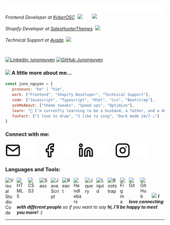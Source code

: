 <p> <img align='left' src="./img/result (6).gif" width="600"></p><br>
<img align='right' src="https://media.giphy.com/media/M9gbBd9nbDrOTu1Mqx/giphy.gif" width="230">
<p><em>
   Frontend Developer at <a href="https://kyberosc.com/">KyberOSC</a>&nbsp&nbsp<img src="https://cdn-new.topcv.vn/unsafe/140x/https://static.topcv.vn/company_logos/1pzJmXplCxJfAOcmSDki3n50K9AVlAyj_1677233315____2f5061f6a44d6fd129a218a6c737226f.png" style="width: 70px;"><br><br>
  Shopify Developer at <a href="https://saleshunterthemes.com/">SalesHunterThemes</a>&nbsp&nbsp<img src="https://saleshunterthemes.com/cdn/shop/files/Group_115069.png" width="17"></br><br>
  Technical Support at <a href="https://avada.io/">Avada</a>&nbsp&nbsp<img src="https://avadagroup.com/images/logo/logo_footer_avada_group.svg" width="70"> 
</em>
</p>
<br>

[![Linkedin: junonguyen](https://img.shields.io/badge/-junonguyen-blue?style=flat-square&logo=Linkedin&logoColor=white&link=https://www.linkedin.com/in/sonnnguyenngoc/)](https://www.linkedin.com/in/sonnnguyenngoc/)
[![GitHub Junonguyen](https://img.shields.io/github/followers/juno-nguyenn?label=follow&style=social)](https://github.com/juno-nguyenn)


### <img src="https://media.giphy.com/media/VgCDAzcKvsR6OM0uWg/giphy.gif" width="50"> A little more about me...  

```javascript
const juno_nguyen = {
   pronouns: "he" | "him",
   work: ["Frontend", "Shopify Developer", "Technical Support"],
   code: ["Javascript", "Typescript", "Html", "Css", "Bootstrap"],
   askMeAbout: ["theme tweaks", "Speed ups", "Optimize"],
   learn: "🌱 I’m currently learning to be a husband, a father, and a developer, everything ",
   funFact: ["I love to draw", "I like to sing", "Dark mode 24/7 ☕"]
}
```

### Connect with me:

[![website](./img/mail-light.svg)](mailto:ngson.workemail@gmail.com#gh-light-mode-only)
[![website](./img/mail.svg)](mailto:ngson.workemail@gmail.com#gh-dark-mode-only)
&nbsp;&nbsp;
[![website](./img/facebook-light.svg)](https://www.facebook.com/juno.nguyenn/#gh-light-mode-only)
[![website](./img/facebook.svg)](https://www.facebook.com/juno.nguyenn/#gh-dark-mode-only)
&nbsp;&nbsp;
[![website](./img/linkedin-light.svg)](https://www.linkedin.com/in/sonnnguyenngoc/#gh-light-mode-only)
[![website](./img/linkedin-dark.svg)](https://www.linkedin.com/in/sonnnguyenngoc/#gh-dark-mode-only)
&nbsp;&nbsp;
[![website](./img/instagram-light.svg)](https://www.instagram.com/ng.ng.son#gh-light-mode-only)
[![website](./img/instagram-dark.svg)](https://www.instagram.com/ng.ng.son#gh-dark-mode-only)

### Languages and Tools:
<img align="left" alt="Visual Studio Code" width="26px" src="https://cdn.jsdelivr.net/gh/devicons/devicon/icons/vscode/vscode-original.svg" style="padding-right:10px;" />
<img align="left" alt="HTML5" width="26px" src="https://cdn.jsdelivr.net/gh/devicons/devicon/icons/html5/html5-original.svg" style="padding-right:10px;" />
<img align="left" alt="CSS3" width="26px" src="https://cdn.jsdelivr.net/gh/devicons/devicon/icons/css3/css3-original.svg" style="padding-right:10px;" />
<img align="left" alt="Sass" width="26px" src="https://cdn.jsdelivr.net/gh/devicons/devicon/icons/sass/sass-original.svg" style="padding-right:10px;" />
<img align="left" alt="JavaScript" width="26px" src="https://cdn.jsdelivr.net/gh/devicons/devicon/icons/javascript/javascript-original.svg" style="padding-right:10px;" />
<img align="left" alt="React" width="26px" src="https://cdn.jsdelivr.net/gh/devicons/devicon/icons/react/react-original.svg" style="padding-right:10px;" />
<img align="left" alt="Handlebars" width="26px" src="https://www.newthinktank.com/wp-content/uploads/2015/10/Handlebars-Tutorial.png" style="padding-right:10px;" />
<img align="left" alt="Jquery" width="26px" src="https://encrypted-tbn0.gstatic.com/images?q=tbn:ANd9GcSRkOQ4ObtGtS75x-8TZjXDsxfIkpUtRHltZg&s" style="padding-right:10px;" />
<img align="left" alt="Liquid" width="26px" src="https://sissel.gallerycdn.vsassets.io/extensions/sissel/shopify-liquid/4.0.1/1699358936199/Microsoft.VisualStudio.Services.Icons.Default" style="padding-right:10px;" />
<img align="left" alt="Bootstrap" width="29px" src="https://logo.svgcdn.com/d/bootstrap-original-wordmark-8x.png" style="padding-right:10px;" />
<img align="left" alt="Figma" width="18px" src="https://upload.wikimedia.org/wikipedia/commons/thumb/3/33/Figma-logo.svg/1667px-Figma-logo.svg.png" style="padding-right:10px;" />

<img align="left" alt="Git" width="26px" src="https://cdn.jsdelivr.net/gh/devicons/devicon/icons/git/git-original.svg" style="padding-right:10px;" />
<img align="left" alt="GitHub" width="26px" src="https://user-images.githubusercontent.com/3369400/139447912-e0f43f33-6d9f-45f8-be46-2df5bbc91289.png" style="padding-right:10px;" />

<br />
<br />

<img src="https://media.giphy.com/media/LnQjpWaON8nhr21vNW/giphy.gif" width="60"> <em><b>I love connecting with different people</b> so if you want to say <b>hi, I'll be happy to meet you more!</b> :)</em>

---
[website]: https://codeSTACKr.com
[course]: http://vsCodeHero.com
[twitter]: https://twitter.com/codeSTACKr
[youtube]: https://youtube.com/codeSTACKr
[instagram]: https://instagram.com/codeSTACKr
[linkedin]: https://linkedin.com/in/codeSTACKr
[webdevplaylist]: https://www.youtube.com/playlist?list=PLkwxH9e_vrAJ0WbEsFA9W3I1W-g_BTsbt
[jsplaylist]: https://www.youtube.com/playlist?list=PLkwxH9e_vrALRJKu7wfXby3MKeflhTu6B
[cssplaylist]: https://www.youtube.com/playlist?list=PLkwxH9e_vrALSdvZuEh6gqQdmDoDIoqz4
[reactplaylist]: https://www.youtube.com/playlist?list=PLkwxH9e_vrAK4TdffpxKY3QGyHCpxFcQ0
